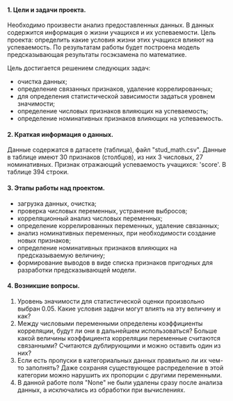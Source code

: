 #### 1. Цели и задачи проекта.
    
Необходимо произвести анализ предоставленных данных.
В данных содержится информация о жизни учащихся и их успеваемости.
Цель проекта: определить какие условия жизни этих учащихся влияют на успеваемость.
По результатам работы будет построена модель предсказывающая результаты
госэкзамена по математике.

Цель достигается решением следующих задач:
- очистка данных;
- определение связанных признаков, удаление коррелированных;
- для определения статистической зависимости задаться уровнем значимости;
- определение числовых признаков влияющих на успеваемость;
- определение номинативных признаков влияющих на успеваемость.

#### 2. Краткая информация о данных.
Данные содержатся в датасете (таблица), файл "stud_math.csv".
Данные в таблице имеют 30 признаков (столбцов), из них 3 числовых, 27 номинативных.
Признак отражающий успеваемость учащихся: 'score'.
В таблице 394 строки.

#### 3. Этапы работы над проектом.
- загрузка данных, очистка;
- проверка числовых переменных, устранение выбросов;
- корреляционный анализ числовых переменных;
- определение коррелированных переменных, удаление связанных;
- анализ номинативных переменных, при необходимости создание новых признаков;
- определение номинативных признаков влияющих на предсказываемую величину;
- формирование выводов в виде списка признаков пригодных для разработки предсказывающей модели.

#### 4. Возникшие вопросы.
1) Уровень значимости для статистической оценки произвольно выбран 0.05. Какие условия задачи
могут влиять на эту величину и как?
2) Между числовыми переменными определены коэффициенты корреляции, будут ли они в дальнейшем
использоваться? Больше какой величины коэффициента корреляции переменные считаются связанными?
Считаются дублирующими и можно оставить один из них?
3) Если есть пропуски в категориальных данных правильно ли их чем-то заполнять? Даже сохраняя
существующее распределение в этой категории можно нарушить их пропорции с другими переменными.
4) В данной работе поля "None" не были удалены сразу после анализа данных, а исключались
из обработки при вычислениях.
